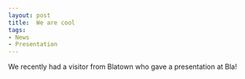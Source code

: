 ```yaml
---
layout: post
title:  We are cool
tags:
- News
- Presentation
---
```

We recently had a visitor from Blatown who gave a presentation at Bla!
